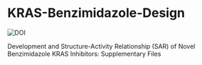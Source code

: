 # KRAS-Benzimidazole-Design

![DOI](https://zenodo.org/badge/doi/10.5281/zenodo.4480488.svg)

Development and Structure-Activity Relationship (SAR) of Novel Benzimidazole KRAS Inhibitors: Supplementary Files
